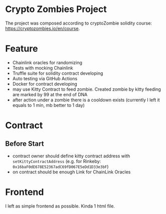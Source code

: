# Crypto Zombies Project
The project was composed according to cryptoZombie solidity course: https://cryptozombies.io/en/course. 

# Feature
- Chainlink oracles for randomizing
- Tests with mocking Chainlink
- Truffle suite for solidity contract developing
- Auto testing via GitHub Actions
- Docker for contract developing
- may use Kitty Contract to feed zombie. Created zombie by kitty feeding are marked by 99 at the end of DNA
- after action under a zombie there is a cooldown exists (currently I left it equals to 1 min, mb better to 1 day)

# Contract

## Before Start 
- contract owner should define kitty contract address with `setKittyContractAddress` (e.g. for Rinkeby: `0x16baF0dE678E52367adC69fD067E5eDd1D33e3bF`)
- on contract should be enough Link for ChainLink Oracles

# Frontend
I left as simple frontend as possible. Kinda 1 html file.


